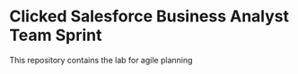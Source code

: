 # Clicked Salesforce Business Analyst Team Sprint
This repository contains the lab for agile planning

